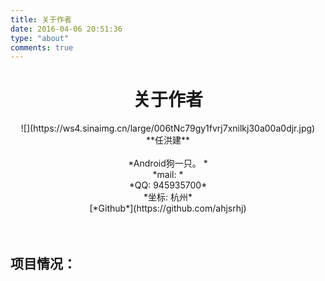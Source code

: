 ```yaml
---
title: 关于作者
date: 2016-04-06 20:51:36
type: "about"
comments: true
---
```


# <center>关于作者</center>
<center>![](https://ws4.sinaimg.cn/large/006tNc79gy1fvrj7xnilkj30a00a0djr.jpg)</center> 

<center> **任洪建** </center>
<br/>
<center> *Android狗一只。 * </center>
<center> *mail: <hexrhj@gmail.com>* </center>
<center> *QQ: 945935700* </center>
<center> *坐标: 杭州* </center>
<center> [*Github*](https://github.com/ahjsrhj) </center>
<br/>
<br/>

## 项目情况：
<!-- >- [**自动登录**](https://github.com/ahjsrhj/AutoLogin):针对校园网开发的自动登录应用，检测wifi连接后自动发送登录请求.
>- [**PushMsg**](https://github.com/ahjsrhj/PushMsg):一款进行消息推送的app，使用mac上的Alfred2与其配合使用.
>- [**OneChat**](https://github.com/ahjsrhj/Projects/tree/master/OneChat):使用LeanCloud作为后端构建的及时通讯APP
>- [**MyHexFRVR**](https://github.com/ahjsrhj/EveryDayBuild/tree/master/MyHexFRVR):仿照[HexFRVR](hex.frvr.com)编写的android小游戏 -->
